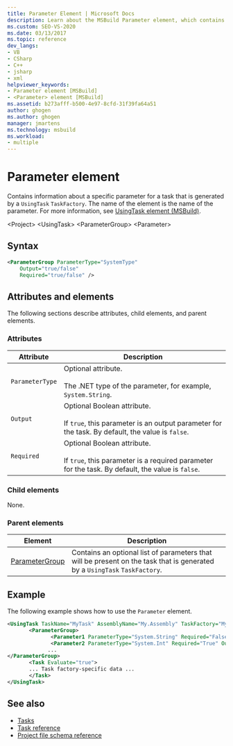 ```yaml
---
title: Parameter Element | Microsoft Docs
description: Learn about the MSBuild Parameter element, which contains information about a specific parameter for a task generated by a UsingTask TaskFactory.
ms.custom: SEO-VS-2020
ms.date: 03/13/2017
ms.topic: reference
dev_langs:
- VB
- CSharp
- C++
- jsharp
- xml
helpviewer_keywords:
- Parameter element [MSBuild]
- <Parameter> element [MSBuild]
ms.assetid: b273afff-b500-4e97-8cfd-31f39fa64a51
author: ghogen
ms.author: ghogen
manager: jmartens
ms.technology: msbuild
ms.workload:
- multiple
---
```

# Parameter element

Contains information about a specific parameter for a task that is generated by a `UsingTask` `TaskFactory`.  The name of the element is the name of the parameter.  For more information, see [UsingTask element (MSBuild)](../msbuild/usingtask-element-msbuild.md).

 \<Project>
 \<UsingTask>
 \<ParameterGroup>
 \<Parameter>

## Syntax

```xml
<ParameterGroup ParameterType="SystemType"
    Output="true/false"
    Required="true/false" />
```

## Attributes and elements

 The following sections describe attributes, child elements, and parent elements.

### Attributes

|Attribute|Description|
|---------------|-----------------|
|`ParameterType`|Optional attribute.<br /><br /> The .NET type of the parameter, for example, `System.String`.|
|`Output`|Optional Boolean attribute.<br /><br /> If `true`, this parameter is an output parameter for the task. By default, the value is `false`.|
|`Required`|Optional Boolean attribute.<br /><br /> If `true`, this parameter is a required parameter for the task. By default, the value is `false`.|

### Child elements

 None.

### Parent elements

|Element|Description|
|-------------|-----------------|
|[ParameterGroup](../msbuild/parametergroup-element.md)|Contains an optional list of parameters that will be present on the task that is generated by a `UsingTask` `TaskFactory`.|

## Example

 The following example shows how to use the `Parameter` element.

```xml
<UsingTask TaskName="MyTask" AssemblyName="My.Assembly" TaskFactory="MyTaskFactory">
       <ParameterGroup>
              <Parameter1 ParameterType="System.String" Required="False" Output="False"/>
              <Parameter2 ParameterType="System.Int" Required="True" Output="False"/>
             ...
</ParameterGroup>
       <Task Evaluate="true">
       ... Task factory-specific data ...
       </Task>
</UsingTask>
```

## See also

- [Tasks](../msbuild/msbuild-tasks.md)
- [Task reference](../msbuild/msbuild-task-reference.md)
- [Project file schema reference](../msbuild/msbuild-project-file-schema-reference.md)
